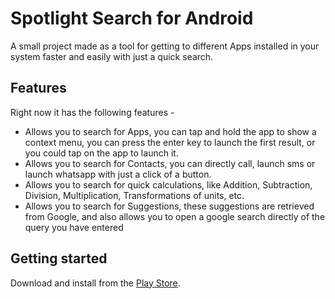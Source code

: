 # Spotlight Search for Android
A small project made as a tool for getting to different Apps installed in your system faster and easily with just a quick search.

## Features
Right now it has the following features -
  - Allows you to search for Apps, you can tap and hold the app to show a context menu, you can press the enter key to launch the first result, or you could tap on the app to launch it.
  - Allows you to search for Contacts, you can directly call, launch sms or launch whatsapp with just a click of a button.
  - Allows you to search for quick calculations, like Addition, Subtraction, Division, Multiplication, Transformations of units, etc.
  - Allows you to search for Suggestions, these suggestions are retrieved from Google, and also allows you to open a google search directly of the query you have entered

## Getting started
Download and install from the [Play Store](https://play.google.com/store/apps/details?id=com.paraskcd.spotlightsearch).
